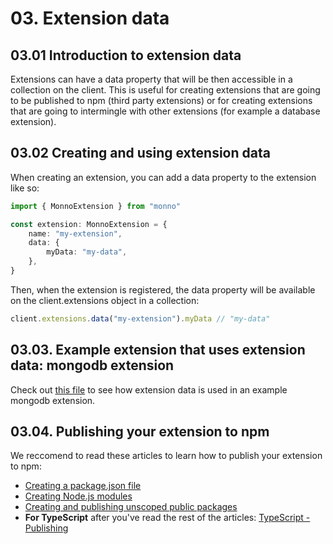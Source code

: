 # 03. Extension data

## 03.01 Introduction to extension data

Extensions can have a data property that will be then accessible in a collection on the client. This is useful for creating extensions that are going to be published to npm (third party extensions) or for creating extensions that are going to intermingle with other extensions (for example a database extension).

## 03.02 Creating and using extension data

When creating an extension, you can add a data property to the extension like so:

```ts
import { MonnoExtension } from "monno"

const extension: MonnoExtension = {
    name: "my-extension",
    data: {
        myData: "my-data",
    },
}
```

Then, when the extension is registered, the data property will be available on the client.extensions object in a collection:

```ts
client.extensions.data("my-extension").myData // "my-data"
```

## 03.03. Example extension that uses extension data: mongodb extension

Check out [this file](./mongodb_ext.ts) to see how extension data is used in an example mongodb extension.

## 03.04. Publishing your extension to npm

We reccomend to read these articles to learn how to publish your extension to npm:

-   [Creating a package.json file](https://docs.npmjs.com/creating-a-package-json-file)
-   [Creating Node.js modules](https://docs.npmjs.com/creating-node-js-modules)
-   [Creating and publishing unscoped public packages](https://docs.npmjs.com/creating-and-publishing-unscoped-public-packages)
-   **For TypeScript** after you've read the rest of the articles: [TypeScript - Publishing](https://www.typescriptlang.org/docs/handbook/declaration-files/publishing.html)
